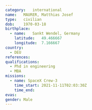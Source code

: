 ```yaml
---
category:	international
name:	MAURER, Matthias Josef
type:	civilian
dob:	1970-03-18
birthplace:
  - name:	Sankt Wendel, Germany
    latitude:	49.466667
    longitude:	7.166667
country:
  - DEU
references:
qualifications:
  - Phd in engineering
  - MBA
missions:
  - name: SpaceX Crew-3
    time_start:	2021-11-11T02:03:30Z
    time_end:
evas:
gender:	Male
---
```

